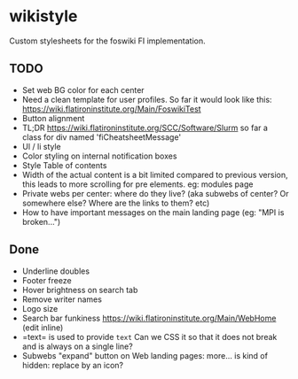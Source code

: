 # wikistyle
Custom stylesheets for the foswiki FI implementation. 

## TODO
- Set web BG color for each center
- Need a clean template for user profiles. So far it would look like this: https://wiki.flatironinstitute.org/Main/FoswikiTest
- Button alignment
- TL;DR https://wiki.flatironinstitute.org/SCC/Software/Slurm so far a class for div named 'fiCheatsheetMessage'
- Ul / li style
- Color styling on internal notification boxes
- Style Table of contents
- Width of the actual content is a bit limited compared to previous version, this leads to more scrolling for pre elements. eg: modules page
- Private webs per center: where do they live? (aka subwebs of center? Or somewhere else? Where are the links to them? etc)
- How to have important messages on the main landing page (eg: "MPI is broken...")

## Done
- Underline doubles
- Footer freeze
- Hover brightness on search tab
- Remove writer names
- Logo size
- Search bar funkiness https://wiki.flatironinstitute.org/Main/WebHome (edit inline)
- =text= is used to provide <code>text</code> Can we CSS it so that it does not break and is always on a single line?
- Subwebs "expand" button on Web landing pages: more... is kind of hidden: replace by an icon?
